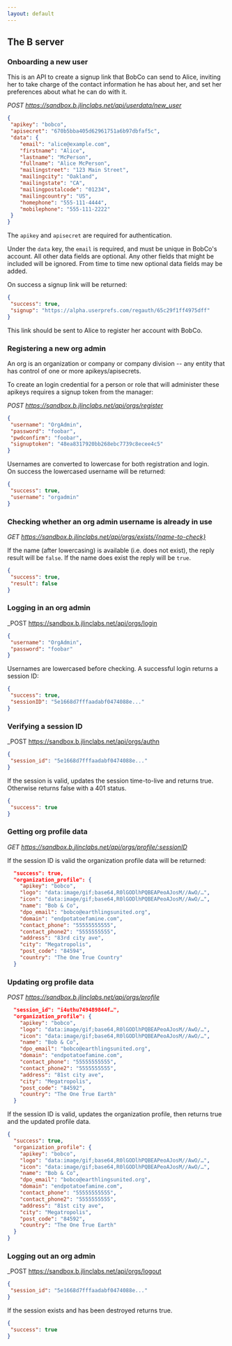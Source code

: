```yaml
---
layout: default
---
```

## The B server

### Onboarding a new user
This is an API to create a signup link that BobCo can send to Alice, inviting her to take charge of the contact information he has about her, and set her preferences about what he can do with it.

_POST https://sandbox.b.jlinclabs.net/api/userdata/new_user_

```json
{
 "apikey": "bobco",
 "apisecret": "670b5bba405d62961751a6b97dbfaf5c",
 "data": {
	"email": "alice@example.com",
	"firstname": "Alice",
	"lastname": "McPerson",
	"fullname": "Alice McPerson",
	"mailingstreet": "123 Main Street",
	"mailingcity": "Oakland",
	"mailingstate": "CA",
	"mailingpostalcode": "01234",
	"mailingcountry": "US",
	"homephone": "555-111-4444",
	"mobilephone": "555-111-2222"
 }
}
```
The `apikey` and `apisecret` are required for authentication.

Under the `data` key, the `email` is required, and must be unique in BobCo's account. All other data fields are optional. Any other fields that might be included will be ignored. From time to time new optional data fields may be added.

On success a signup link will be returned:

```json
{
 "success": true,
 "signup": "https://alpha.userprefs.com/regauth/65c29f1ff4975dff"
}
```

This link should be sent to Alice to register her account with BobCo.

### Registering a new org admin
An org is an organization or company or company division -- any entity that has control of one or more apikeys/apisecrets.

To create an login credential for a person or role that will administer these apikeys requires a signup token from the manager:

_POST https://sandbox.b.jlinclabs.net/api/orgs/register_

```json
{
 "username": "OrgAdmin",
 "password": "foobar",
 "pwdconfirm": "foobar",
 "signuptoken": "48ea8317920bb268ebc7739c8ecee4c5"
}
```

Usernames are converted to lowercase for both registration and login.  
On success the lowercased username will be returned:

```json
{
 "success": true,
 "username": "orgadmin"
}
```

### Checking whether an org admin username is already in use

_GET https://sandbox.b.jlinclabs.net/api/orgs/exists/{name-to-check}_

If the name (after lowercasing) is available (i.e. does not exist), the reply result will be `false`. If the name does exist the reply will be `true`.

```json
{
 "success": true,
 "result": false
}
```

### Logging in an org admin

_POST https://sandbox.b.jlinclabs.net/api/orgs/login

```json
{
 "username": "OrgAdmin",
 "password": "foobar"
}
```

Usernames are lowercased before checking. A successful login returns a session ID:

```json
{
 "success": true,
 "sessionID": "5e1668d7fffaadabf0474088e..."
}
```

### Verifying a session ID

_POST https://sandbox.b.jlinclabs.net/api/orgs/authn

```json
{
 "session_id": "5e1668d7fffaadabf0474088e..."
}
```

If the session is valid, updates the session time-to-live and returns true. Otherwise returns false with a 401 status.

```json
{
 "success": true
}
```

### Getting org profile data

_GET https://sandbox.b.jlinclabs.net/api/orgs/profile/:sessionID_

If the session ID is valid the organization profile data will be returned:
```json
  "success": true,
  "organization_profile": {
    "apikey": "bobco",
    "logo": "data:image/gif;base64,R0lGODlhPQBEAPeoAJosM//AwO/…",
    "icon": "data:image/gif;base64,R0lGODlhPQBEAPeoAJosM//AwO/…",
    "name": "Bob & Co",
    "dpo_email": "bobco@earthlingsunited.org",
    "domain": "endpotatoefamine.com",
    "contact_phone": "55555555555",
    "contact_phone2": "5555555555",
    "address": "83rd city ave",
    "city": "Megatropolis",
    "post_code": "84594",
    "country": "The One True Country"
  }
```

### Updating org profile data

_POST https://sandbox.b.jlinclabs.net/api/orgs/profile_

```json
  "session_id": "i4uthu749489844f…",
  "organization_profile": {
    "apikey": "bobco",
    "logo": "data:image/gif;base64,R0lGODlhPQBEAPeoAJosM//AwO/…",
    "icon": "data:image/gif;base64,R0lGODlhPQBEAPeoAJosM//AwO/…",
    "name": "Bob & Co",
    "dpo_email": "bobco@earthlingsunited.org",
    "domain": "endpotatoefamine.com",
    "contact_phone": "55555555555",
    "contact_phone2": "5555555555",
    "address": "81st city ave",
    "city": "Megatropolis",
    "post_code": "84592",
    "country": "The One True Earth"
  }
```

If the session ID is valid, updates the organization profile, then returns true and the updated profile data.

```json
{
  "success": true,
  "organization_profile": {
    "apikey": "bobco",
    "logo": "data:image/gif;base64,R0lGODlhPQBEAPeoAJosM//AwO/…",
    "icon": "data:image/gif;base64,R0lGODlhPQBEAPeoAJosM//AwO/…",
    "name": "Bob & Co",
    "dpo_email": "bobco@earthlingsunited.org",
    "domain": "endpotatoefamine.com",
    "contact_phone": "55555555555",
    "contact_phone2": "5555555555",
    "address": "81st city ave",
    "city": "Megatropolis",
    "post_code": "84592",
    "country": "The One True Earth"
  }
}
```

### Logging out an org admin

_POST https://sandbox.b.jlinclabs.net/api/orgs/logout

```json
{
 "session_id": "5e1668d7fffaadabf0474088e..."
}
```

If the session exists and has been destroyed returns true.

```json
{
 "success": true
}
```
